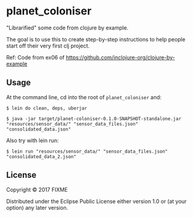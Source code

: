 # planet_coloniser

"Librarified" some code from clojure by example.

The goal is to use this to create step-by-step instructions to help people
start off their very first clj project.

Ref: Code from ex06 of https://github.com/inclojure-org/clojure-by-example

## Usage

At the command line, cd into the root of `planet_coloniser` and:

    $ lein do clean, deps, uberjar

    $ java -jar target/planet-coloniser-0.1.0-SNAPSHOT-standalone.jar "resources/sensor_data/" "sensor_data_files.json" "consolidated_data.json"

Also try with lein run:

    $ lein run "resources/sensor_data/" "sensor_data_files.json" "consolidated_data_2.json"

## License

Copyright © 2017 FIXME

Distributed under the Eclipse Public License either version 1.0 or (at
your option) any later version.

